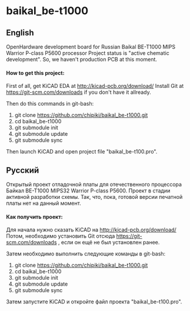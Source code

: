 # baikal_be-t1000

## English

OpenHardware development board for Russian Baikal BE-T1000 MIPS Warrior P-class P5600 processor
Project status is "active chematic development". So, we haven't production PCB at this moment.

#### How to get this project:

First of all, get KiCAD EDA at http://kicad-pcb.org/download/
Install Git at https://git-scm.com/downloads if you don't have it allready.

Then do this commands in git-bash:
1) git clone https://github.com/chipiki/baikal_be-t1000.git
2) cd baikal_be-t1000
3) git submodule init
4) git submodule update
5) git submodule sync

Then launch KiCAD and open project file "baikal_be-t100.pro". 

## Русский

Открытый проект отладочной платы для отечественного процессора Байкал BE-T1000 MIPS32 Warrior P-class P5600.
Проект в стадии активной разработки схемы. Так, что, пока, готовой версии печатной платы нет на данный момент.

#### Как получить проект:

Для начала нужно сказать KiCAD на http://kicad-pcb.org/download/
Потом, необходимо установить Git отсюда https://git-scm.com/downloads , если он ещё не был установлен ранее.

Затем необходимо выполнить следующие команды в git-bash:
1) git clone https://github.com/chipiki/baikal_be-t1000.git
2) cd baikal_be-t1000
3) git submodule init
4) git submodule update
5) git submodule sync

Затем запустите KiCAD и откройте файл проекта "baikal_be-t100.pro". 

